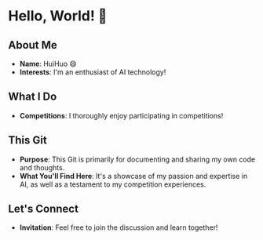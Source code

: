 # Hello, World! 👋

## About Me
- **Name**: HuiHuo 😄
- **Interests**: I'm an enthusiast of AI technology!

## What I Do
- **Competitions**: I thoroughly enjoy participating in competitions!

## This Git
- **Purpose**: This Git is primarily for documenting and sharing my own code and thoughts.
- **What You'll Find Here**: It's a showcase of my passion and expertise in AI, as well as a testament to my competition experiences.

## Let's Connect
- **Invitation**: Feel free to join the discussion and learn together!

